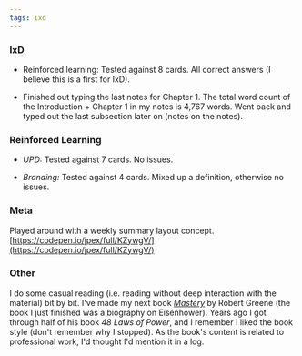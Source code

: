```yaml
---
tags: ixd
---
```


### IxD

* Reinforced learning: Tested against 8 cards. All correct answers (I believe this is a first for IxD).

* Finished out typing the last notes for Chapter 1. The total word count of the Introduction + Chapter 1 in my notes is 4,767 words. Went back and typed out the last subsection later on (notes on the notes).

### Reinforced Learning

* *UPD:* Tested against 7 cards. No issues.

* *Branding:* Tested against 4 cards. Mixed up a definition, otherwise no issues.

### Meta

Played around with a weekly summary layout concept.
[https://codepen.io/jpex/full/KZywgV/](https://codepen.io/jpex/full/KZywgV/)

### Other

I do some casual reading (i.e. reading without deep interaction with the material) bit by bit. I've made my next book *[Mastery](https://www.amazon.com/Mastery-Robert-Greene/dp/014312417X)* by Robert Greene (the book I just finished was a biography on Eisenhower). Years ago I got through half of his book *48 Laws of Power*, and I remember I liked the book style (don't remember why I stopped). As the book's content is related to professional work, I'd thought I'd mention it in a log.

